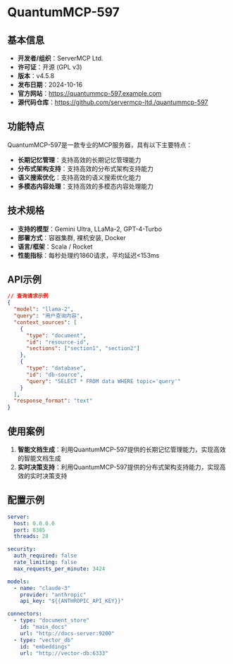 # QuantumMCP-597

## 基本信息

- **开发者/组织**：ServerMCP Ltd.
- **许可证**：开源 (GPL v3)
- **版本**：v4.5.8
- **发布日期**：2024-10-16
- **官方网站**：https://quantummcp-597.example.com
- **源代码仓库**：https://github.com/servermcp-ltd./quantummcp-597

## 功能特点

QuantumMCP-597是一款专业的MCP服务器，具有以下主要特点：

- **长期记忆管理**：支持高效的长期记忆管理能力
- **分布式架构支持**：支持高效的分布式架构支持能力
- **语义搜索优化**：支持高效的语义搜索优化能力
- **多模态内容处理**：支持高效的多模态内容处理能力


## 技术规格

- **支持的模型**：Gemini Ultra, LLaMa-2, GPT-4-Turbo
- **部署方式**：容器集群, 裸机安装, Docker
- **语言/框架**：Scala / Rocket
- **性能指标**：每秒处理约1860请求，平均延迟<153ms

## API示例

```json
// 查询请求示例
{
  "model": "llama-2",
  "query": "用户查询内容",
  "context_sources": [
    {
      "type": "document",
      "id": "resource-id",
      "sections": ["section1", "section2"]
    },
    {
      "type": "database",
      "id": "db-source",
      "query": "SELECT * FROM data WHERE topic='query'"
    }
  ],
  "response_format": "text"
}
```

## 使用案例

1. **智能文档生成**：利用QuantumMCP-597提供的长期记忆管理能力，实现高效的智能文档生成
2. **实时决策支持**：利用QuantumMCP-597提供的分布式架构支持能力，实现高效的实时决策支持


## 配置示例

```yaml
server:
  host: 0.0.0.0
  port: 8385
  threads: 28

security:
  auth_required: false
  rate_limiting: false
  max_requests_per_minute: 3424

models:
  - name: "claude-3"
    provider: "anthropic"
    api_key: "${{ANTHROPIC_API_KEY}}"

connectors:
  - type: "document_store"
    id: "main_docs"
    url: "http://docs-server:9200"
  - type: "vector_db"
    id: "embeddings"
    url: "http://vector-db:6333"
```